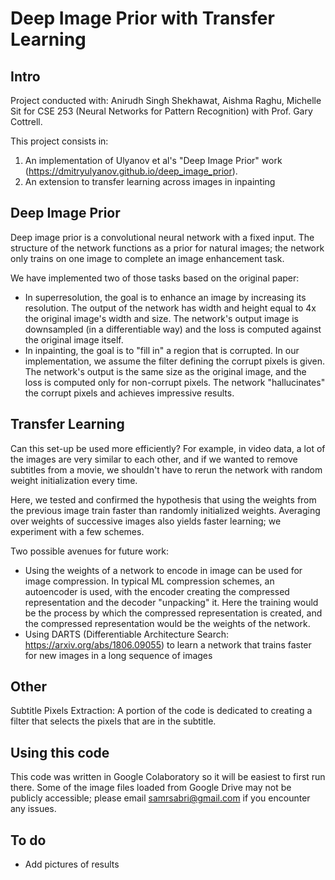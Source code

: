 # Deep Image Prior with Transfer Learning

## Intro
Project conducted with: Anirudh Singh Shekhawat, Aishma Raghu, Michelle Sit for CSE 253 (Neural Networks for Pattern Recognition) with Prof. Gary Cottrell.

This project consists in:
1) An implementation of Ulyanov et al's "Deep Image Prior" work (https://dmitryulyanov.github.io/deep_image_prior).
2) An extension to transfer learning across images in inpainting

## Deep Image Prior
Deep image prior is a convolutional neural network with a fixed input. The structure of the network functions as a prior for natural images; the network only trains on one image to complete an image enhancement task.

We have implemented two of those tasks based on the original paper:
- In superresolution, the goal is to enhance an image by increasing its resolution. The output of the network has width and height equal to 4x the original image's width and size. The network's output image is downsampled (in a differentiable way) and the loss is computed against the original image itself.
- In inpainting, the goal is to "fill in" a region that is corrupted. In our implementation, we assume the filter defining the corrupt pixels is given. The network's output is the same size as the original image, and the loss is computed only for non-corrupt pixels. The network "hallucinates" the corrupt pixels and achieves impressive results.

## Transfer Learning
Can this set-up be used more efficiently? For example, in video data, a lot of the images are very similar to each other, and if we wanted to remove subtitles from a movie, we shouldn't have to rerun the network with random weight initialization every time.

Here, we tested and confirmed the hypothesis that using the weights from the previous image train faster than randomly initialized weights. Averaging over weights of successive images also yields faster learning; we experiment with a few schemes.

Two possible avenues for future work:
- Using the weights of a network to encode in image can be used for image compression. In typical ML compression schemes, an autoencoder is used, with the encoder creating the compressed representation and the decoder "unpacking" it. Here the training would be the process by which the compressed representation is created, and the compressed representation would be the weights of the network.
- Using DARTS (Differentiable Architecture Search: https://arxiv.org/abs/1806.09055) to learn a network that trains faster for new images in a long sequence of images

## Other
Subtitle Pixels Extraction: A portion of the code is dedicated to creating a filter that selects the pixels that are in the subtitle.

## Using this code

This code was written in Google Colaboratory so it will be easiest to first run there. Some of the image files loaded from Google Drive  may not be publicly accessible; please email samrsabri@gmail.com if you encounter any issues.

## To do

- Add pictures of results

